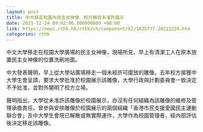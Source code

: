 ```yaml
---
layout: post
title: 中大移走校園內民主女神像　校方稱從未准許展示
date: 2021-12-24 09:02:06.000000000 +08:00
link: https://news.rthk.hk/rthk/ch/component/k2/1625777-20211224.htm
categories: rthk
---
```


中文大學移走在校園大學廣場的民主女神像，現場所見，早上有清潔工人在原本放置民主女神像的位置洗刷地面。

中大發表聲明，早上從大學站廣場移走一個未經許可擺放的雕像。去年校方接獲中大學生會呈請，要求大學批准於校園展示該雕像，大學行政與計劃委員會一致決定不予批准，並對外闡明了校方立場。

聲明指出，大學從未准許該雕像於校園展示，亦沒有任何組織為該雕像的維修及管理承擔責任。曾參與安排雕像於校園展示的兩個組織「香港市民支援愛國民主運動聯合會」及中大學生會現已解散或無實際運作，大學作為校園管理者，經內部評估後決定移走該雕像。
